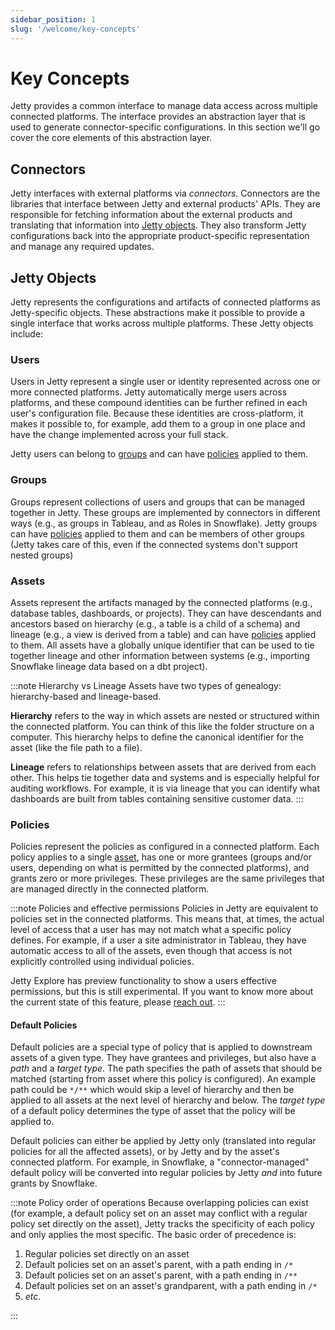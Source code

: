 ```yaml
---
sidebar_position: 1
slug: '/welcome/key-concepts'
---
```


# Key Concepts

Jetty provides a common interface to manage data access across multiple connected platforms. The interface provides an abstraction layer that is used to generate connector-specific configurations. In this section we'll go cover the core elements of this abstraction layer.

## Connectors

Jetty interfaces with external platforms via _connectors_. Connectors are the libraries that interface between Jetty and external products' APIs. They are responsible for fetching information about the external products and translating that information into [Jetty objects](#jetty-objects). They also transform Jetty configurations back into the appropriate product-specific representation and manage any required updates.

## Jetty Objects

Jetty represents the configurations and artifacts of connected platforms as Jetty-specific objects. These abstractions make it possible to provide a single interface that works across multiple platforms. These Jetty objects include:

### Users

Users in Jetty represent a single user or identity represented across one or more connected platforms. Jetty automatically merge users across platforms, and these compound identities can be further refined in each user's configuration file. Because these identities are cross-platform, it makes it possible to, for example, add them to a group in one place and have the change implemented across your full stack.

Jetty users can belong to [groups](#groups) and can have [policies](#policies) applied to them.

### Groups

Groups represent collections of users and groups that can be managed together in Jetty. These groups are implemented by connectors in different ways (e.g., as groups in Tableau, and as Roles in Snowflake). Jetty groups can have [policies](#policies) applied to them and can be members of other groups (Jetty takes care of this, even if the connected systems don't support nested groups)

### Assets

Assets represent the artifacts managed by the connected platforms (e.g., database tables, dashboards, or projects). They can have descendants and ancestors based on hierarchy (e.g., a table is a child of a schema) and lineage (e.g., a view is derived from a table) and can have [policies](#policies) applied to them. All assets have a globally unique identifier that can be used to tie together lineage and other information between systems (e.g., importing Snowflake lineage data based on a dbt project).

:::note Hierarchy vs Lineage
Assets have two types of genealogy: hierarchy-based and lineage-based.

**Hierarchy** refers to the way in which assets are nested or structured within the connected platform. You can think of this like the folder structure on a computer. This hierarchy helps to define the canonical identifier for the asset (like the file path to a file).

**Lineage** refers to relationships between assets that are derived from each other. This helps tie together data and systems and is especially helpful for auditing workflows. For example, it is via lineage that you can identify what dashboards are built from tables containing sensitive customer data.
:::

### Policies

Policies represent the policies as configured in a connected platform. Each policy applies to a single [asset](#assets), has one or more grantees (groups and/or users, depending on what is permitted by the connected platforms), and grants zero or more privileges. These privileges are the same privileges that are managed directly in the connected platform.

:::note Policies and effective permissions
Policies in Jetty are equivalent to policies set in the connected platforms. This means that, at times, the actual level of access that a user has may not match what a specific policy defines. For example, if a user a site administrator in Tableau, they have automatic access to all of the assets, even though that access is not explicitly controlled using individual policies.

<!-- TODO: Add link -->

Jetty Explore has preview functionality to show a users effective permissions, but this is still experimental. If you want to know more about the current state of this feature, please [reach out](mailto:product@get-jetty.com).
:::

#### Default Policies

Default policies are a special type of policy that is applied to downstream assets of a given type. They have grantees and privileges, but also have a _path_ and a _target type_. The path specifies the path of assets that should be matched (starting from asset where this policy is configured). An example path could be `*/**` which would skip a level of hierarchy and then be applied to all assets at the next level of hierarchy and below. The _target type_ of a default policy determines the type of asset that the policy will be applied to.

Default policies can either be applied by Jetty only (translated into regular policies for all the affected assets), or by Jetty and by the asset's connected platform. For example, in Snowflake, a "connector-managed" default policy will be converted into regular policies by Jetty _and_ into future grants by Snowflake.

:::note Policy order of operations
Because overlapping policies can exist (for example, a default policy set on an asset may conflict with a regular policy set directly on the asset), Jetty tracks the specificity of each policy and only applies the most specific. The basic order of precedence is:

1. Regular policies set directly on an asset
1. Default policies set on an asset's parent, with a path ending in `/*`
1. Default policies set on an asset's parent, with a path ending in `/**`
1. Default policies set on an asset's grandparent, with a path ending in `/*`
1. _etc._

:::
